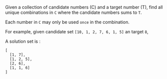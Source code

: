 Given a collection of candidate numbers (C) and a target number (T), find all unique combinations in `C` where the candidate numbers sums to `T`.

Each number in `C` may only be used `once` in the combination.

For example, given candidate set `[10, 1, 2, 7, 6, 1, 5]` an target `8`,

A solution set is :

```
[
  [1, 7],
  [1, 2, 5],
  [2, 6],
  [1, 1, 6]
]
```
